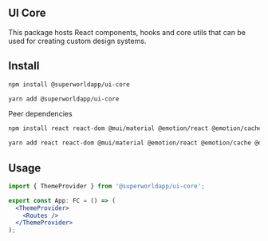 ## UI Core

This package hosts React components, hooks and core utils that can be used for creating custom design systems.

## Install

```sh
npm install @superworldapp/ui-core
```

```sh
yarn add @superworldapp/ui-core
```

Peer dependencies

```sh
npm install react react-dom @mui/material @emotion/react @emotion/cache @emotion/styled tss-react
```

```sh
yarn add react react-dom @mui/material @emotion/react @emotion/cache @emotion/styled tss-react
```

## Usage

```jsx
import { ThemeProvider } from '@superworldapp/ui-core';

export const App: FC = () => (
  <ThemeProvider>
    <Routes />
  </ThemeProvider>
);

```





